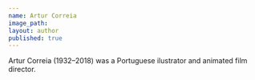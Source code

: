 ```yaml
---
name: Artur Correia
image_path:
layout: author
published: true
---
```

Artur Correia (1932–2018) was a Portuguese ilustrator and animated film director.

